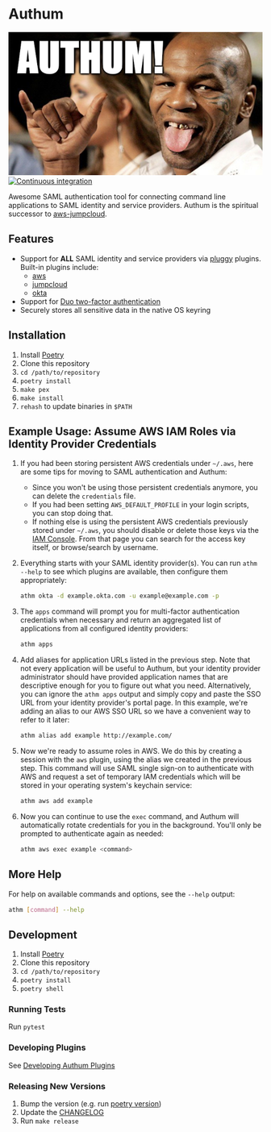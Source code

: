 # Authum

![Authum](assets/authum.jpg)
[![Continuous integration](https://github.com/CirrusMD/authum/actions/workflows/ci.yml/badge.svg)](https://github.com/CirrusMD/authum/actions/workflows/ci.yml)

Awesome SAML authentication tool for connecting command line applications to SAML identity and service providers. Authum is the spiritual successor to [aws-jumpcloud](https://github.com/CirrusMD/aws-jumpcloud).

## Features

- Support for **ALL** SAML identity and service providers via [pluggy](https://pluggy.readthedocs.io) plugins. Built-in plugins include:
  - [aws](authum/plugins/aws/)
  - [jumpcloud](authum/plugins/jumpcloud/)
  - [okta](authum/plugins/okta/)
- Support for [Duo two-factor authentication](https://duo.com/)
- Securely stores all sensitive data in the native OS keyring

## Installation

1. Install [Poetry](https://python-poetry.org)
1. Clone this repository
1. `cd /path/to/repository`
1. `poetry install`
1. `make pex`
1. `make install`
1. `rehash` to update binaries in `$PATH`

## Example Usage: Assume AWS IAM Roles via Identity Provider Credentials

1. If you had been storing persistent AWS credentials under `~/.aws`, here are some tips for moving to SAML authentication and Authum:
    - Since you won't be using those persistent credentials anymore, you can delete the `credentials` file.
    - If you had been setting `AWS_DEFAULT_PROFILE` in your login scripts, you can stop doing that.
    - If nothing else is using the persistent AWS credentials previously stored under `~/.aws`, you should disable or delete those keys via the [IAM Console](https://console.aws.amazon.com/iam/home#/users). From that page you can search for the access key itself, or browse/search by username.

1. Everything starts with your SAML identity provider(s). You can run `athm --help` to see which plugins are available, then configure them appropriately:

    ```sh
    athm okta -d example.okta.com -u example@example.com -p
    ```

1. The `apps` command will prompt you for multi-factor authentication credentials when necessary and return an aggregated list of applications from all configured identity providers:

    ```sh
    athm apps
    ```

1. Add aliases for application URLs listed in the previous step. Note that not every application will be useful to Authum, but your identity provider administrator should have provided application names that are descriptive enough for you to figure out what you need. Alternatively, you can ignore the `athm apps` output and simply copy and paste the SSO URL from your identity provider's portal page. In this example, we're adding an alias to our AWS SSO URL so we have a convenient way to refer to it later:

    ```sh
    athm alias add example http://example.com/
    ```

1. Now we're ready to assume roles in AWS. We do this by creating a session with the `aws` plugin, using the alias we created in the previous step. This command will use SAML single sign-on to authenticate with AWS and request a set of temporary IAM credentials which will be stored in your operating system's keychain service:

    ```sh
    athm aws add example
    ```

1. Now you can continue to use the `exec` command, and Authum will automatically rotate credentials for you in the background. You'll only be prompted to authenticate again as needed:

    ```sh
    athm aws exec example <command>
    ```

## More Help

For help on available commands and options, see the `--help` output:

```sh
athm [command] --help
```

## Development

1. Install [Poetry](https://python-poetry.org)
1. Clone this repository
1. `cd /path/to/repository`
1. `poetry install`
1. `poetry shell`

### Running Tests

Run `pytest`

### Developing Plugins

See [Developing Authum Plugins](authum/plugins/)

### Releasing New Versions

1. Bump the version (e.g. run [poetry version](https://python-poetry.org/docs/cli/#version))
1. Update the [CHANGELOG](./CHANGELOG.md)
1. Run `make release`
